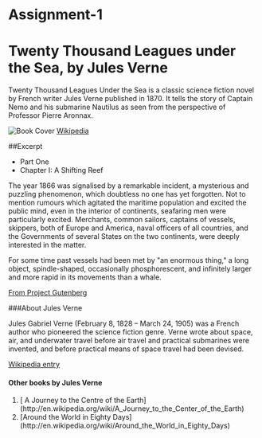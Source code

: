 # Assignment-1

# Twenty Thousand Leagues under the Sea, by Jules Verne

Twenty Thousand Leagues Under the Sea is a classic science fiction novel by French writer Jules Verne published in 1870. It tells the story of Captain Nemo and his submarine Nautilus as seen from the perspective of Professor Pierre Aronnax.

![Book Cover](http://upload.wikimedia.org/wikipedia/commons/4/4e/20000_title_0a.jpg "Book Cover")
[Wikipedia](http://en.wikipedia.org/wiki/Twenty_Thousand_Leagues_Under_the_Seas)

##Excerpt

<ul>
<li>Part One</li>
<li>Chapter I: A Shifting Reef</li>
</ul>

The year 1866 was signalised by a remarkable incident, a mysterious and puzzling phenomenon, which doubtless no one has yet forgotten. Not to mention rumours which agitated the maritime population and excited the public mind, even in the interior of continents, seafaring men were particularly excited. Merchants, common sailors, captains of vessels, skippers, both of Europe and America, naval officers of all countries, and the Governments of several States on the two continents, were deeply interested in the matter.

For some time past vessels had been met by "an enormous thing," a long object, spindle-shaped, occasionally phosphorescent, and infinitely larger and more rapid in its movements than a whale.


[From Project Gutenberg](http://www.gutenberg.org/ebooks/164)

###About Jules Verne

Jules Gabriel Verne (February 8, 1828 – March 24, 1905) was a French author who pioneered the science fiction genre. Verne wrote about space, air, and underwater travel before air travel and practical submarines were invented, and before practical means of space travel had been devised.


[Wikipedia entry](http://en.wikipedia.org/wiki/Jules_Verne)

####	Other books by Jules Verne

<ol>
<li>[	A Journey to the Centre of the Earth](http://en.wikipedia.org/wiki/A_Journey_to_the_Center_of_the_Earth) </li>
<li>[Around the World in Eighty Days](http://en.wikipedia.org/wiki/Around_the_World_in_Eighty_Days) </li>
</ol>